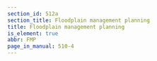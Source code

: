 ```yaml
---
section_id: 512a
section_title: Floodplain management planning
title: Floodplain management planning
is_element: true
abbr: FMP
page_in_manual: 510-4
---
```

